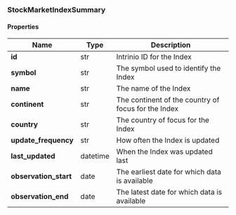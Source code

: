 

[//]: # (CLASS:StockMarketIndexSummary)

[//]: # (KIND:object)

### StockMarketIndexSummary

#### Properties

[//]: # (START_DEFINITION)

Name | Type | Description
------------ | ------------- | -------------
**id** | str | Intrinio ID for the Index &nbsp;
**symbol** | str | The symbol used to identify the Index &nbsp;
**name** | str | The name of the Index &nbsp;
**continent** | str | The continent of the country of focus for the Index &nbsp;
**country** | str | The country of focus for the Index &nbsp;
**update_frequency** | str | How often the Index is updated &nbsp;
**last_updated** | datetime | When the Index was updated last &nbsp;
**observation_start** | date | The earliest date for which data is available &nbsp;
**observation_end** | date | The latest date for which data is available &nbsp;

[//]: # (END_DEFINITION)



